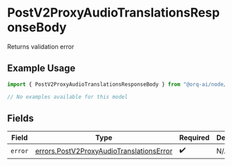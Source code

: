 # PostV2ProxyAudioTranslationsResponseBody

Returns validation error

## Example Usage

```typescript
import { PostV2ProxyAudioTranslationsResponseBody } from "@orq-ai/node/models/errors";

// No examples available for this model
```

## Fields

| Field                                                                                                | Type                                                                                                 | Required                                                                                             | Description                                                                                          |
| ---------------------------------------------------------------------------------------------------- | ---------------------------------------------------------------------------------------------------- | ---------------------------------------------------------------------------------------------------- | ---------------------------------------------------------------------------------------------------- |
| `error`                                                                                              | [errors.PostV2ProxyAudioTranslationsError](../../models/errors/postv2proxyaudiotranslationserror.md) | :heavy_check_mark:                                                                                   | N/A                                                                                                  |